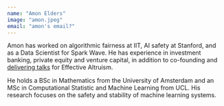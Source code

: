 ```yaml
---
name: "Amon Elders"
image: "amon.jpeg"
email: "amon's email?"
---
```


Amon has worked on algorithmic fairness at IIT, AI safety at Stanford, and as a Data Scientist for Spark Wave. He has experience in investment banking, private equity and venture capital, in addition to co-founding and [delivering talks](https://youtu.be/7hr3BVv_CoY) for Effective Altruism.

He holds a BSc in Mathematics from the University of Amsterdam and an MSc in Computational Statistic and Machine Learning from UCL. His research focuses on the safety and stability of machine learning systems.